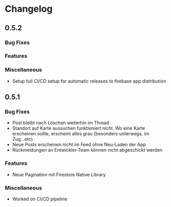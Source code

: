# Changelog 

## 0.5.2

### Bug Fixes

### Features

### Miscellaneous
- Setup full CI/CD setup for automatic releases to firebase app distribution



## 0.5.1

### Bug Fixes
- Post bleibt nach Löschen weiterhin im Thread
- Standort auf Karte aussuchen funktioniert nicht. Wo eine Karte erscheinen sollte, erscheint alles grau (besonders unterwegs, im Zug...etc)
- Neue Posts erscheinen nicht im Feed ohne Neu-Laden der App
- Rückmeldungen an Entwickler-Team können nicht abgeschickt werden

### Features
- Neue Pagination mit Firestore Native Library

### Miscellaneous
- Worked on CI/CD pipeline